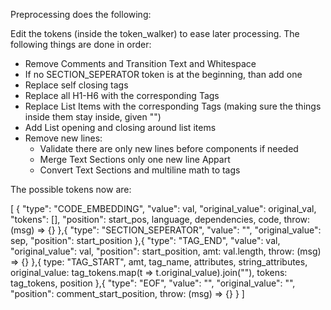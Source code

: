 Preprocessing does the following:

Edit the tokens (inside the token_walker) to ease later processing. The following things are done in order:

- Remove Comments and Transition Text and Whitespace
- If no SECTION_SEPERATOR token is at the beginning, than add one
- Replace self closing tags
- Replace all H1-H6  with the corresponding Tags
- Replace List Items with the corresponding Tags (making sure the things inside them stay inside, given "\")
- Add List opening and closing around list items
- Remove new lines:
    - Validate there are only new lines before components if needed
    - Merge Text Sections only one new line Appart
    - Convert Text Sections and multiline math to tags

The possible tokens now are:

[
    {
        "type": "CODE_EMBEDDING",
        "value": val,
        "original_value": original_val,
        "tokens": [],
        "position": start_pos,
        language,
        dependencies,
        code,
        throw: (msg) => {}
    },{
        "type": "SECTION_SEPERATOR",
        "value": "",
        "original_value": sep,
        "position": start_position
    },{
        "type": "TAG_END",
        "value": val,
        "original_value": val,
        "position": start_position,
        amt: val.length,
        throw: (msg) => {}
    },{
        type: "TAG_START",
        amt,
        tag_name,
        attributes,
        string_attributes,
        original_value: tag_tokens.map(t => t.original_value).join(""),
        tokens: tag_tokens,
        position
    },{
        "type": "EOF",
        "value": "",
        "original_value": "",
        "position": comment_start_position,
        throw: (msg) => {}
    }
]